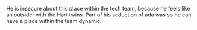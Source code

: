 He is insecure about this place within the tech team, because he feels like an outsider with the Hart twins.
Part of his seduction of ada was so he can have a place within the team dynamic.

